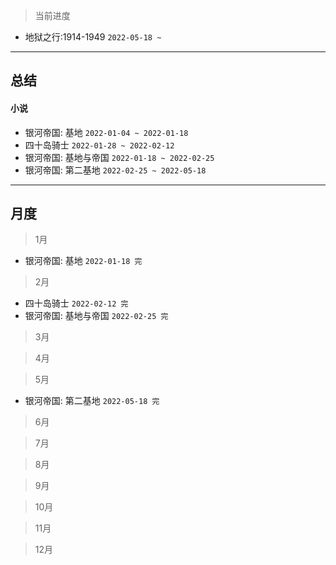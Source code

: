 > 当前进度

- 地狱之行:1914-1949 `2022-05-18 ~ `

---

## 总结

#### 小说

- 银河帝国: 基地 `2022-01-04 ~ 2022-01-18`
- 四十岛骑士 `2022-01-28 ~ 2022-02-12`
- 银河帝国: 基地与帝国 `2022-01-18 ~ 2022-02-25`
- 银河帝国: 第二基地 `2022-02-25 ~ 2022-05-18`

--- 

## 月度

> 1月

- 银河帝国: 基地 `2022-01-18 完`

> 2月

- 四十岛骑士 `2022-02-12 完`
- 银河帝国: 基地与帝国 `2022-02-25 完`

> 3月

> 4月

> 5月

- 银河帝国: 第二基地 `2022-05-18 完`

> 6月

> 7月

> 8月

> 9月

> 10月

> 11月

> 12月
